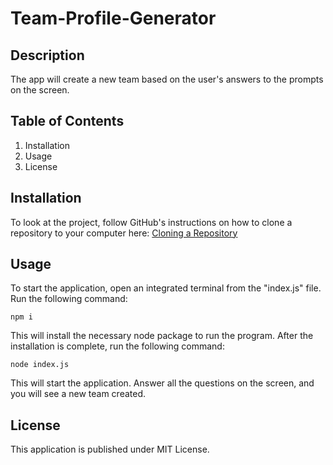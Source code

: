 # Team-Profile-Generator

## Description

The app will create a new team based on the user's answers to the prompts on the screen.

## Table of Contents

1. Installation
2. Usage
3. License

## Installation

To look at the project, follow GitHub's instructions on how to clone a repository to your computer here: [Cloning a Repository](https://docs.github.com/en/repositories/creating-and-managing-repositories/cloning-a-repository)

## Usage

To start the application, open an integrated terminal from the "index.js" file. Run the following command:

```
npm i
```

This will install the necessary node package to run the program. After the installation is complete, run the following command:

```
node index.js
```

This will start the application. Answer all the questions on the screen, and you will see a new team created.

## License

This application is published under MIT License.
